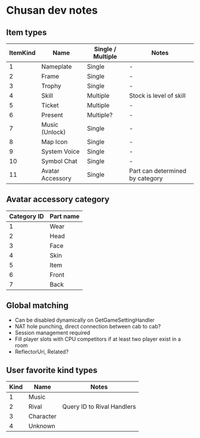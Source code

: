 # Chusan dev notes

## Item types
| ItemKind |       Name        | Single / Multiple |             Notes             |
|----------|-------------------|-------------------|-------------------------------|
|    1     |  Nameplate        |      Single       |               -               |
|    2     |  Frame            |      Single       |               -               |
|    3     |  Trophy           |      Single       |               -               |
|    4     |  Skill            |      Multiple     |     Stock is level of skill   |
|    5     |  Ticket           |      Multiple     |               -               |
|    6     |  Present          |      Multiple?    |               -               |
|    7     |  Music (Unlock)   |      Single       |               -               |
|    8     |  Map Icon         |      Single       |               -               |
|    9     |  System Voice     |      Single       |               -               |
|    10    |  Symbol Chat      |      Single       |               -               |
|    11    |  Avatar Accessory |      Single       |Part can determined by category|

## Avatar accessory category
|  Category ID  | Part name |
|---------------|-----------|
|       1       |    Wear   |
|       2       |    Head   |
|       3       |    Face   |
|       4       |    Skin   |
|       5       |    Item   |
|       6       |    Front  |
|       7       |    Back   |

## Global matching
- Can be disabled dynamically on GetGameSettingHandler
- NAT hole punching, direct connection between cab to cab?
- Session management required
- Fill player slots with CPU competitors if at least two player exist in a room
- ReflectorUri, Related?

## User favorite kind types
| Kind |    Name     |           Notes            |
|------|-------------|----------------------------|
|  1   |  Music      |                            |
|  2   |  Rival      | Query ID to Rival Handlers |
|  3   |  Character  |                            |
|  4   |  Unknown    |                            |